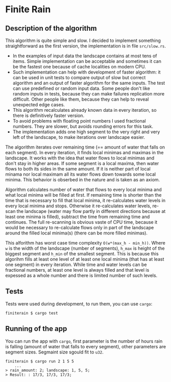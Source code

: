 # Finite Rain

## Description of the algorithm

This algorithm is quite simple and slow. I decided to implement something straightforward as the first version, the implementation is in file `src/slow.rs`.

- In the examples of input data the landscape contains at most tens of items. Simple implementation can be acceptable and sometimes it can be the fastest one because of cache localities on modern CPU.
- Such implementation can help with development of faster algorithm: it can be used in unit tests to compare output of slow but correct algorithm and an output of faster algorithm for the same inputs. The test can use predefined or random input data. Some people don't like random inputs in tests, because they can make failures replication more difficult. Other people like them, because they can help to reveal unexpected edge cases.
- This algorithm recalculates already known data in every iteration, so there is definitively faster version.
- To avoid problems with floating point numbers I used fractional numbers. They are slower, but avoids rounding errors for this task.
- The implementation adds one high segment to the very right and very left of the landscape, to make iterations over landscape easier.

The algorithm iterates over remaining time (== amount of water that falls on each segment). In every iteration, it finds local minimas and maximas in the landscape. It works with the idea that water flows to local minimas and don't stay in higher areas. If some segment is a local maxima, then water flows to both its sides in the same amount. If it is neither part of local minama nor local maximam all its water flows down towards some local minima. This behavior is obserbed in the nature and is taken as an axiom.

Algorithm calculates number of water that flows to every local minima and what local minima will be filled at first. If remaining time is shorter than the time that is necessary to fill that local minima, it re-calculates water levels in every local minima and stops. Otherwise it re-calculates water levels, re-scan the landscape (water may flow partly in different directions because at least one minima is filled), subtract the time from remaining time and continues. The full re-scanning is obvious vaste of CPU time, because it would be necessary to re-calculate flows only in part of the landscape around the filled local minima(s) (there can be more filled minimas).

This alforithm has worst case time complexity `O(w*(max_h - min_h))`. Where `w` is the width of the landscape (number of segments),  `h_max` is height of the biggest segment and `h_min` of the smallest segment. This is because this algorihm fills at least one level of at least one local minima (that has at least one segment) in every iteration. While time and water levels can be fractional numbers, at least one level is always filled and that level is expessed as a whole number and there is limited number of such levels.

## Tests

Tests were used during development, to run them, you can use `cargo`:

```
finiterain $ cargo test
```

## Running of the app

You can run the app with `cargo`, first parameter is the number of hours rain is falling (amount of water that falls to every segment), other parameters are segment sizes. Segmaint size sgould fit to `u32`.

```
finiterain $ cargo run 2 1 5 5
    ...
> rain_amount: 2; landscape: 1, 5, 5;
> Result: : 17/3, 17/3, 17/3;
```

